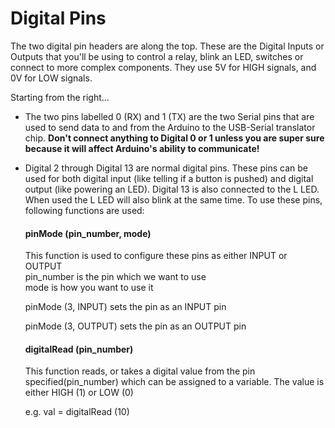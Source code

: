 # Digital Pins

<p> The two digital pin headers are along the top. These are the Digital Inputs or Outputs that you'll be using to control a relay, 
    blink an LED, switches or connect to more complex components. They use 5V for HIGH signals, and 0V for LOW signals. </p>
<p> Starting from the right... </p>

+  The two pins labelled 0 (RX) and 1 (TX) are the two Serial pins that are used to send data to and from the Arduino to the USB-Serial translator chip. 
       <b> Don't connect anything to Digital 0 or 1 unless you are super sure because it will affect Arduino's ability to communicate!</b>

+  Digital 2 through Digital 13 are normal digital pins. These pins can be used for both digital input (like telling if a button is pushed) and digital output (like          powering an LED). Digital 13 is also connected to the L LED. When used the L LED will also blink at the same time.
   To use these pins, following functions are used:
  
    #### pinMode (pin_number, mode)
      This function is used to configure these pins as either INPUT or OUTPUT  
      pin_number is the pin which we want to use  
      mode is how you want to use it
      
      pinMode (3, INPUT) sets the pin as an INPUT pin
      
      pinMode (3, OUTPUT) sets the pin as an OUTPUT pin
    
    #### digitalRead (pin_number)
      This function reads, or takes a digital value from the pin specified(pin_number) which can be assigned to a variable. The value is either HIGH (1) or LOW (0)
      
      e.g. val = digitalRead (10) 
